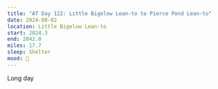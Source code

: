 ```yaml
---
title: "AT Day 122: Little Bigelow Lean-to to Pierce Pond Lean-to"
date: 2024-08-02
location: Little Bigelow Lean-to
start: 2024.3
end: 2042.0
miles: 17.7
sleep: Shelter
mood: 🙂
---
```

Long day